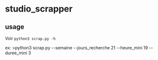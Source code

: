 # studio_scrapper

## usage

Voir `python3 scrap.py -h`

ex: >python3 scrap.py --semaine --jours_recherche 21 --heure_mini 19 --duree_mini 3

